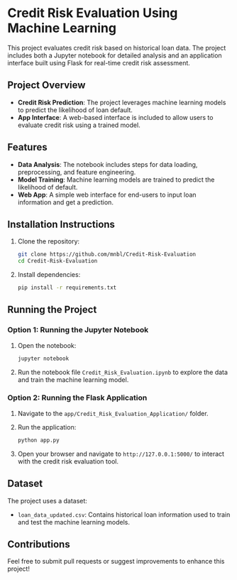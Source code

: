 
# Credit Risk Evaluation Using Machine Learning

This project evaluates credit risk based on historical loan data. The project includes both a Jupyter notebook for detailed analysis and an application interface built using Flask for real-time credit risk assessment.

## Project Overview

- **Credit Risk Prediction**: The project leverages machine learning models to predict the likelihood of loan default.
- **App Interface**: A web-based interface is included to allow users to evaluate credit risk using a trained model.

## Features

- **Data Analysis**: The notebook includes steps for data loading, preprocessing, and feature engineering.
- **Model Training**: Machine learning models are trained to predict the likelihood of default.
- **Web App**: A simple web interface for end-users to input loan information and get a prediction.

## Installation Instructions

1. Clone the repository:
   ```bash
   git clone https://github.com/mnbl/Credit-Risk-Evaluation
   cd Credit-Risk-Evaluation
   ```

2. Install dependencies:
   ```bash
   pip install -r requirements.txt
   ```

## Running the Project

### Option 1: Running the Jupyter Notebook

1. Open the notebook:
   ```bash
   jupyter notebook
   ```

2. Run the notebook file `Credit_Risk_Evaluation.ipynb` to explore the data and train the machine learning model.

### Option 2: Running the Flask Application

1. Navigate to the `app/Credit_Risk_Evaluation_Application/` folder.
   
2. Run the application:
   ```bash
   python app.py
   ```

3. Open your browser and navigate to `http://127.0.0.1:5000/` to interact with the credit risk evaluation tool.

## Dataset

The project uses a dataset:
- `loan_data_updated.csv`: Contains historical loan information used to train and test the machine learning models.

## Contributions

Feel free to submit pull requests or suggest improvements to enhance this project!
